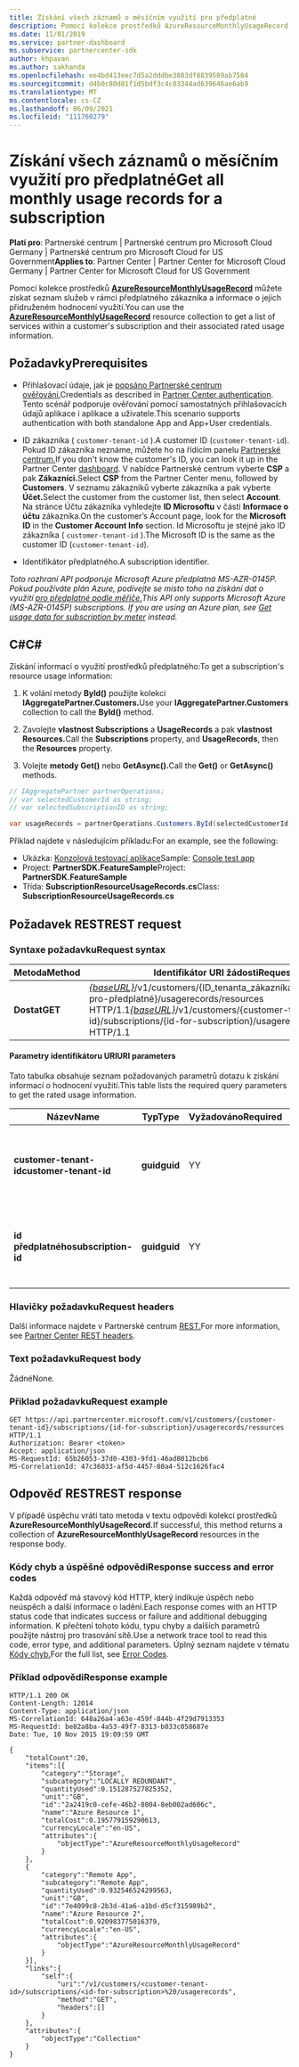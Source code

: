 ```yaml
---
title: Získání všech záznamů o měsíčním využití pro předplatné
description: Pomocí kolekce prostředků AzureResourceMonthlyUsageRecord můžete získat seznam služeb v rámci předplatného zákazníka a informace o jejich přidruženém hodnocení využití.
ms.date: 11/01/2019
ms.service: partner-dashboard
ms.subservice: partnercenter-sdk
author: khpavan
ms.author: sakhanda
ms.openlocfilehash: ee4bd413eec7d5a2dddbe3803df8839589ab7504
ms.sourcegitcommit: d4b0c80d81f1d5bdf3c4c03344ad639646ae6ab9
ms.translationtype: MT
ms.contentlocale: cs-CZ
ms.lasthandoff: 06/09/2021
ms.locfileid: "111760279"
---
```

# <a name="get-all-monthly-usage-records-for-a-subscription"></a><span data-ttu-id="2d7db-103">Získání všech záznamů o měsíčním využití pro předplatné</span><span class="sxs-lookup"><span data-stu-id="2d7db-103">Get all monthly usage records for a subscription</span></span>

<span data-ttu-id="2d7db-104">**Platí pro**: Partnerské centrum | Partnerské centrum pro Microsoft Cloud Germany | Partnerské centrum pro Microsoft Cloud for US Government</span><span class="sxs-lookup"><span data-stu-id="2d7db-104">**Applies to**: Partner Center | Partner Center for Microsoft Cloud Germany | Partner Center for Microsoft Cloud for US Government</span></span>

<span data-ttu-id="2d7db-105">Pomocí kolekce prostředků [**AzureResourceMonthlyUsageRecord**](/dotnet/api/microsoft.store.partnercenter.models.usage.azureresourcemonthlyusagerecord) můžete získat seznam služeb v rámci předplatného zákazníka a informace o jejich přidruženém hodnocení využití.</span><span class="sxs-lookup"><span data-stu-id="2d7db-105">You can use the [**AzureResourceMonthlyUsageRecord**](/dotnet/api/microsoft.store.partnercenter.models.usage.azureresourcemonthlyusagerecord) resource collection to get a list of services within a customer's subscription and their associated rated usage information.</span></span>

## <a name="prerequisites"></a><span data-ttu-id="2d7db-106">Požadavky</span><span class="sxs-lookup"><span data-stu-id="2d7db-106">Prerequisites</span></span>

- <span data-ttu-id="2d7db-107">Přihlašovací údaje, jak je [popsáno Partnerské centrum ověřování.](partner-center-authentication.md)</span><span class="sxs-lookup"><span data-stu-id="2d7db-107">Credentials as described in [Partner Center authentication](partner-center-authentication.md).</span></span> <span data-ttu-id="2d7db-108">Tento scénář podporuje ověřování pomocí samostatných přihlašovacích údajů aplikace i aplikace a uživatele.</span><span class="sxs-lookup"><span data-stu-id="2d7db-108">This scenario supports authentication with both standalone App and App+User credentials.</span></span>

- <span data-ttu-id="2d7db-109">ID zákazníka ( `customer-tenant-id` ).</span><span class="sxs-lookup"><span data-stu-id="2d7db-109">A customer ID (`customer-tenant-id`).</span></span> <span data-ttu-id="2d7db-110">Pokud ID zákazníka neznáme, můžete ho na řídicím panelu [Partnerské centrum.](https://partner.microsoft.com/dashboard)</span><span class="sxs-lookup"><span data-stu-id="2d7db-110">If you don't know the customer's ID, you can look it up in the Partner Center [dashboard](https://partner.microsoft.com/dashboard).</span></span> <span data-ttu-id="2d7db-111">V nabídce Partnerské centrum vyberte **CSP** a pak **Zákazníci.**</span><span class="sxs-lookup"><span data-stu-id="2d7db-111">Select **CSP** from the Partner Center menu, followed by **Customers**.</span></span> <span data-ttu-id="2d7db-112">V seznamu zákazníků vyberte zákazníka a pak vyberte **Účet.**</span><span class="sxs-lookup"><span data-stu-id="2d7db-112">Select the customer from the customer list, then select **Account**.</span></span> <span data-ttu-id="2d7db-113">Na stránce Účtu zákazníka vyhledejte **ID Microsoftu** v části **Informace o účtu** zákazníka.</span><span class="sxs-lookup"><span data-stu-id="2d7db-113">On the customer’s Account page, look for the **Microsoft ID** in the **Customer Account Info** section.</span></span> <span data-ttu-id="2d7db-114">Id Microsoftu je stejné jako ID zákazníka ( `customer-tenant-id` ).</span><span class="sxs-lookup"><span data-stu-id="2d7db-114">The Microsoft ID is the same as the customer ID  (`customer-tenant-id`).</span></span>

- <span data-ttu-id="2d7db-115">Identifikátor předplatného.</span><span class="sxs-lookup"><span data-stu-id="2d7db-115">A subscription identifier.</span></span>

<span data-ttu-id="2d7db-116">*Toto rozhraní API podporuje Microsoft Azure předplatná MS-AZR-0145P. Pokud používáte plán Azure, podívejte se místo toho na získání dat o využití [pro předplatné podle měřiče.](get-a-customer-subscription-meter-usage-records.md)*</span><span class="sxs-lookup"><span data-stu-id="2d7db-116">*This API only supports Microsoft Azure (MS-AZR-0145P) subscriptions. If you are using an Azure plan, see [Get usage data for subscription by meter](get-a-customer-subscription-meter-usage-records.md) instead.*</span></span>

## <a name="c"></a><span data-ttu-id="2d7db-117">C\#</span><span class="sxs-lookup"><span data-stu-id="2d7db-117">C\#</span></span>

<span data-ttu-id="2d7db-118">Získání informací o využití prostředků předplatného:</span><span class="sxs-lookup"><span data-stu-id="2d7db-118">To get a subscription's resource usage information:</span></span>

1. <span data-ttu-id="2d7db-119">K volání metody **ById()** použijte kolekci **IAggregatePartner.Customers.**</span><span class="sxs-lookup"><span data-stu-id="2d7db-119">Use your **IAggregatePartner.Customers** collection to call the **ById()** method.</span></span>

2. <span data-ttu-id="2d7db-120">Zavolejte **vlastnost Subscriptions** a **UsageRecords** a pak **vlastnost Resources.**</span><span class="sxs-lookup"><span data-stu-id="2d7db-120">Call the **Subscriptions** property, and **UsageRecords**, then the **Resources** property.</span></span>
3. <span data-ttu-id="2d7db-121">Volejte **metody Get()** nebo **GetAsync().**</span><span class="sxs-lookup"><span data-stu-id="2d7db-121">Call the **Get()** or **GetAsync()** methods.</span></span>

``` csharp
// IAggregatePartner partnerOperations;
// var selectedCustomerId as string;
// var selectedSubscriptionID as string;

var usageRecords = partnerOperations.Customers.ById(selectedCustomerId).Subscriptions.ById(selectedSubscriptionId).UsageRecords.Resources.Get();
```

<span data-ttu-id="2d7db-122">Příklad najdete v následujícím příkladu:</span><span class="sxs-lookup"><span data-stu-id="2d7db-122">For an example, see the following:</span></span>

- <span data-ttu-id="2d7db-123">Ukázka: [Konzolová testovací aplikace](console-test-app.md)</span><span class="sxs-lookup"><span data-stu-id="2d7db-123">Sample: [Console test app](console-test-app.md)</span></span>
- <span data-ttu-id="2d7db-124">Project: **PartnerSDK.FeatureSample**</span><span class="sxs-lookup"><span data-stu-id="2d7db-124">Project: **PartnerSDK.FeatureSample**</span></span>
- <span data-ttu-id="2d7db-125">Třída: **SubscriptionResourceUsageRecords.cs**</span><span class="sxs-lookup"><span data-stu-id="2d7db-125">Class: **SubscriptionResourceUsageRecords.cs**</span></span>

## <a name="rest-request"></a><span data-ttu-id="2d7db-126">Požadavek REST</span><span class="sxs-lookup"><span data-stu-id="2d7db-126">REST request</span></span>

### <a name="request-syntax"></a><span data-ttu-id="2d7db-127">Syntaxe požadavku</span><span class="sxs-lookup"><span data-stu-id="2d7db-127">Request syntax</span></span>

| <span data-ttu-id="2d7db-128">Metoda</span><span class="sxs-lookup"><span data-stu-id="2d7db-128">Method</span></span>  | <span data-ttu-id="2d7db-129">Identifikátor URI žádosti</span><span class="sxs-lookup"><span data-stu-id="2d7db-129">Request URI</span></span>                                                                                                                                       |
|---------|---------------------------------------------------------------------------------------------------------------------------------------------------|
| <span data-ttu-id="2d7db-130">**Dostat**</span><span class="sxs-lookup"><span data-stu-id="2d7db-130">**GET**</span></span> | <span data-ttu-id="2d7db-131">[*{baseURL}*](partner-center-rest-urls.md)/v1/customers/{ID_tenanta_zákazníka}/subscriptions/{id-pro-předplatné}/usagerecords/resources HTTP/1.1</span><span class="sxs-lookup"><span data-stu-id="2d7db-131">[*{baseURL}*](partner-center-rest-urls.md)/v1/customers/{customer-tenant-id}/subscriptions/{id-for-subscription}/usagerecords/resources HTTP/1.1</span></span> |

#### <a name="uri-parameters"></a><span data-ttu-id="2d7db-132">Parametry identifikátoru URI</span><span class="sxs-lookup"><span data-stu-id="2d7db-132">URI parameters</span></span>

<span data-ttu-id="2d7db-133">Tato tabulka obsahuje seznam požadovaných parametrů dotazu k získání informací o hodnocení využití.</span><span class="sxs-lookup"><span data-stu-id="2d7db-133">This table lists the required query parameters to get the rated usage information.</span></span>

| <span data-ttu-id="2d7db-134">Název</span><span class="sxs-lookup"><span data-stu-id="2d7db-134">Name</span></span>                    | <span data-ttu-id="2d7db-135">Typ</span><span class="sxs-lookup"><span data-stu-id="2d7db-135">Type</span></span>     | <span data-ttu-id="2d7db-136">Vyžadováno</span><span class="sxs-lookup"><span data-stu-id="2d7db-136">Required</span></span> | <span data-ttu-id="2d7db-137">Popis</span><span class="sxs-lookup"><span data-stu-id="2d7db-137">Description</span></span>                               |
|-------------------------|----------|----------|-------------------------------------------|
| <span data-ttu-id="2d7db-138">**customer-tenant-id**</span><span class="sxs-lookup"><span data-stu-id="2d7db-138">**customer-tenant-id**</span></span>  | <span data-ttu-id="2d7db-139">**guid**</span><span class="sxs-lookup"><span data-stu-id="2d7db-139">**guid**</span></span> | <span data-ttu-id="2d7db-140">Y</span><span class="sxs-lookup"><span data-stu-id="2d7db-140">Y</span></span>        | <span data-ttu-id="2d7db-141">Identifikátor GUID odpovídající zákazníkovi.</span><span class="sxs-lookup"><span data-stu-id="2d7db-141">A GUID corresponding to the customer.</span></span>     |
| <span data-ttu-id="2d7db-142">**id předplatného**</span><span class="sxs-lookup"><span data-stu-id="2d7db-142">**subscription-id**</span></span> | <span data-ttu-id="2d7db-143">**guid**</span><span class="sxs-lookup"><span data-stu-id="2d7db-143">**guid**</span></span> | <span data-ttu-id="2d7db-144">Y</span><span class="sxs-lookup"><span data-stu-id="2d7db-144">Y</span></span>        | <span data-ttu-id="2d7db-145">Identifikátor GUID odpovídající předplatnému.</span><span class="sxs-lookup"><span data-stu-id="2d7db-145">A GUID corresponding to the subscription.</span></span> |

### <a name="request-headers"></a><span data-ttu-id="2d7db-146">Hlavičky požadavku</span><span class="sxs-lookup"><span data-stu-id="2d7db-146">Request headers</span></span>

<span data-ttu-id="2d7db-147">Další informace najdete v Partnerské centrum [REST.](headers.md)</span><span class="sxs-lookup"><span data-stu-id="2d7db-147">For more information, see [Partner Center REST headers](headers.md).</span></span>

### <a name="request-body"></a><span data-ttu-id="2d7db-148">Text požadavku</span><span class="sxs-lookup"><span data-stu-id="2d7db-148">Request body</span></span>

<span data-ttu-id="2d7db-149">Žádné</span><span class="sxs-lookup"><span data-stu-id="2d7db-149">None.</span></span>

### <a name="request-example"></a><span data-ttu-id="2d7db-150">Příklad požadavku</span><span class="sxs-lookup"><span data-stu-id="2d7db-150">Request example</span></span>

```http
GET https://api.partnercenter.microsoft.com/v1/customers/{customer-tenant-id}/subscriptions/{id-for-subscription}/usagerecords/resources HTTP/1.1
Authorization: Bearer <token>
Accept: application/json
MS-RequestId: 65b26053-37d0-4303-9fd1-46ad8012bcb6
MS-CorrelationId: 47c36033-af5d-4457-80a4-512c1626fac4
```

## <a name="rest-response"></a><span data-ttu-id="2d7db-151">Odpověď REST</span><span class="sxs-lookup"><span data-stu-id="2d7db-151">REST response</span></span>

<span data-ttu-id="2d7db-152">V případě úspěchu vrátí tato metoda v textu odpovědi kolekci prostředků **AzureResourceMonthlyUsageRecord.**</span><span class="sxs-lookup"><span data-stu-id="2d7db-152">If successful, this method returns a collection of **AzureResourceMonthlyUsageRecord** resources in the response body.</span></span>

### <a name="response-success-and-error-codes"></a><span data-ttu-id="2d7db-153">Kódy chyb a úspěšné odpovědi</span><span class="sxs-lookup"><span data-stu-id="2d7db-153">Response success and error codes</span></span>

<span data-ttu-id="2d7db-154">Každá odpověď má stavový kód HTTP, který indikuje úspěch nebo neúspěch a další informace o ladění.</span><span class="sxs-lookup"><span data-stu-id="2d7db-154">Each response comes with an HTTP status code that indicates success or failure and additional debugging information.</span></span> <span data-ttu-id="2d7db-155">K přečtení tohoto kódu, typu chyby a dalších parametrů použijte nástroj pro trasování sítě.</span><span class="sxs-lookup"><span data-stu-id="2d7db-155">Use a network trace tool to read this code, error type, and additional parameters.</span></span> <span data-ttu-id="2d7db-156">Úplný seznam najdete v tématu [Kódy chyb.](error-codes.md)</span><span class="sxs-lookup"><span data-stu-id="2d7db-156">For the full list, see [Error Codes](error-codes.md).</span></span>

### <a name="response-example"></a><span data-ttu-id="2d7db-157">Příklad odpovědi</span><span class="sxs-lookup"><span data-stu-id="2d7db-157">Response example</span></span>

```http
HTTP/1.1 200 OK
Content-Length: 12014
Content-Type: application/json
MS-CorrelationId: 648a26a4-a63e-459f-844b-4f29d7913353
MS-RequestId: be82a8ba-4a53-49f7-8313-b033c058687e
Date: Tue, 10 Nov 2015 19:09:59 GMT

{
    "totalCount":20,
    "items":[{
        "category":"Storage",
        "subcategory":"LOCALLY REDUNDANT",
        "quantityUsed":0.151287527825352,
        "unit":"GB",
        "id":"2a2419c0-cefe-46b2-8004-8eb002ad606c",
        "name":"Azure Resource 1",
        "totalCost":0.195779159290613,
        "currencyLocale":"en-US",
        "attributes":{
            "objectType":"AzureResourceMonthlyUsageRecord"
        }
    },
    {
        "category":"Remote App",
        "subcategory":"Remote App",
        "quantityUsed":0.932546524299563,
        "unit":"GB",
        "id":"7e4099c8-2b3d-41a6-a1bd-d5cf315989b2",
        "name":"Azure Resource 2",
        "totalCost":0.920983775016379,
        "currencyLocale":"en-US",
        "attributes":{
            "objectType":"AzureResourceMonthlyUsageRecord"
        }
    }],
    "links":{
        "self":{
            "uri":"/v1/customers/<customer-tenant-id>/subscriptions/<id-for-subscription>%20/usagerecords",
            "method":"GET",
            "headers":[]
        }
    },
    "attributes":{
        "objectType":"Collection"
    }
}
```
